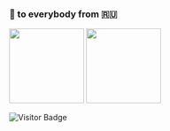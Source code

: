 ### 🤝 to everybody from :ru:

<div>
  <img height="135px" src="https://github-readme-stats.vercel.app/api?username=v-str&theme=dark&show_icons=true&hide_title=true&hide_border=true&hide_rank=true&include_all_commits=true&count_private=true&line_height=21">
  <img height="135px" src="https://github-readme-stats.vercel.app/api/top-langs/?username=v-str&theme=dark&&hide_title=true&hide_border=true&layout=compact&langs_count=8">
</div>

![Visitor Badge](https://visitor-badge.laobi.icu/badge?page_id=v-str.v-str)

<!--
**v-str/v-str** is a ✨ _special_ ✨ repository because its `README.md` (this file) appears on your GitHub profile.

Here are some ideas to get you started:

- 🔭 I’m currently working on ...
- 🌱 I’m currently learning ...
- 👯 I’m looking to collaborate on ...
- 🤔 I’m looking for help with ...
- 💬 Ask me about ...
- 📫 How to reach me: ...
- 😄 Pronouns: ...
- ⚡ Fun fact: ...
-->
